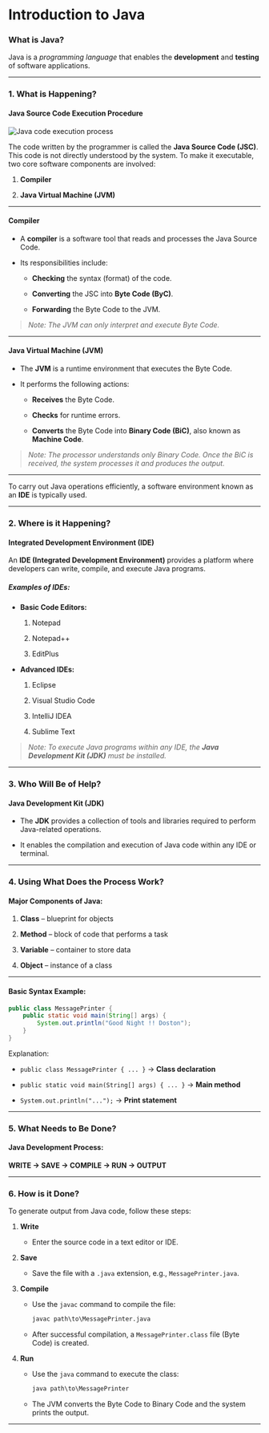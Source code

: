 # Introduction to Java

### What is Java?

Java is a *programming language* that enables the **development** and **testing** of software applications.

---

### 1. **What** is Happening?

#### Java Source Code Execution Procedure

![Java code execution process](/home/darkop/JSpiders-Java-FullStack/Core%20Java/Notes/Images/JSC%20execution%20process.png)

The code written by the programmer is called the **Java Source Code (JSC)**. This code is not directly understood by the system. To make it executable, two core software components are involved:

1. **Compiler**

2. **Java Virtual Machine (JVM)**

---

#### Compiler

- A **compiler** is a software tool that reads and processes the Java Source Code.

- Its responsibilities include:
  
  - **Checking** the syntax (format) of the code.
  
  - **Converting** the JSC into **Byte Code (ByC)**.
  
  - **Forwarding** the Byte Code to the JVM.

> *Note: The JVM can only interpret and execute Byte Code.*

---

#### Java Virtual Machine (JVM)

- The **JVM** is a runtime environment that executes the Byte Code.

- It performs the following actions:
  
  - **Receives** the Byte Code.
  
  - **Checks** for runtime errors.
  
  - **Converts** the Byte Code into **Binary Code (BiC)**, also known as **Machine Code**.

> *Note: The processor understands only Binary Code. Once the BiC is received, the system processes it and produces the output.*

---

To carry out Java operations efficiently, a software environment known as an **IDE** is typically used.

---

### 2. **Where** is it Happening?

#### Integrated Development Environment (IDE)

An **IDE (Integrated Development Environment)** provides a platform where developers can write, compile, and execute Java programs.

##### Examples of IDEs:

- **Basic Code Editors:**
  
  1. Notepad
  
  2. Notepad++
  
  3. EditPlus

- **Advanced IDEs:**
  
  1. Eclipse
  
  2. Visual Studio Code
  
  3. IntelliJ IDEA
  
  4. Sublime Text

> *Note: To execute Java programs within any IDE, the **Java Development Kit (JDK)** must be installed.*

---

### 3. **Who** Will Be of Help?

#### Java Development Kit (JDK)

- The **JDK** provides a collection of tools and libraries required to perform Java-related operations.

- It enables the compilation and execution of Java code within any IDE or terminal.

---

### 4. **Using What** Does the Process Work?

#### Major Components of Java:

1. **Class** – blueprint for objects

2. **Method** – block of code that performs a task

3. **Variable** – container to store data

4. **Object** – instance of a class

---

#### Basic Syntax Example:

```java
public class MessagePrinter {
    public static void main(String[] args) {
        System.out.println("Good Night !! Doston");
    }
}
```

Explanation:

- `public class MessagePrinter { ... }` → **Class declaration**

- `public static void main(String[] args) { ... }` → **Main method**

- `System.out.println("...");` → **Print statement**

---

### 5. **What** Needs to Be Done?

#### Java Development Process:

**WRITE → SAVE → COMPILE → RUN → OUTPUT**

---

### 6. **How** is it Done?

To generate output from Java code, follow these steps:

1. **Write**
   
   - Enter the source code in a text editor or IDE.

2. **Save**
   
   - Save the file with a `.java` extension, e.g., `MessagePrinter.java`.

3. **Compile**
   
   - Use the `javac` command to compile the file:
     
     ```cmd
     javac path\to\MessagePrinter.java
     ```
   
   - After successful compilation, a `MessagePrinter.class` file (Byte Code) is created.

4. **Run**
   
   - Use the `java` command to execute the class:
     
     ```cmd
     java path\to\MessagePrinter
     ```
   
   - The JVM converts the Byte Code to Binary Code and the system prints the output.

---
